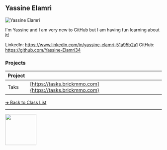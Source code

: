 <style>@import url("//readme.codeadam.ca/readme.css");</style>

## Yassine Elamri

![Yassine Elamri](../images/yassine.JPG)

I'm Yassine and I am very new to GitHub but I am having fun learning about it!

LinkedIn: https://www.linkedin.com/in/yassine-elamri-51a95b2a1
GitHub: https://github.com/Yassine-Elamri34

### Projects

| Project |                                                          |
| ------- | -------------------------------------------------------- |
| Taks    | [https://tasks.brickmmo.com](https://tasks.brickmmo.com) |

[&#10132; Back to Class List](/)

---

<a href="https://brickmmo.com">
<img src="https://brickmmo.com/images/brickmmo-logo-horizontal.jpg" width="100">
</a>
